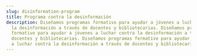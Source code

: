 ```yaml
---
slug: disinformation-program
title: Programa contra la desinformación
description: Diseñamos programas formativo para ayudar a jóvenes a luchar contra
  la desinformación a través de docentes y bibliotecarias. Diseñamos programas
  formativo para ayudar a jóvenes a luchar contra la desinformación a través de
  docentes y bibliotecarias. Diseñamos programas formativo para ayudar a jóvenes
  a luchar contra la desinformación a través de docentes y bibliotecarias
---
```


